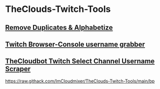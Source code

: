 # TheClouds-Twitch-Tools
## [Remove Duplicates & Alphabetize](https://raw.githack.com/ImCloudmixer/TheClouds-Twitch-Tools/main/Remove%20duplicates%20%26%20Alphabetize.html)

## [Twitch Browser-Console username grabber](https://raw.githack.com/ImCloudmixer/TheClouds-Twitch-Tools/main/Twitch%20Element%20console%20script%20to%20grab%20usernames%20on%20the%20page.html)
## [TheCloudbot Twitch Select Channel Username Scraper](https://raw.githack.com/ImCloudmixer/TheClouds-Twitch-Tools/main/Twitch_IRC_username_Scraper_channel_select.html)

https://raw.githack.com/ImCloudmixer/TheClouds-Twitch-Tools/main/bp
